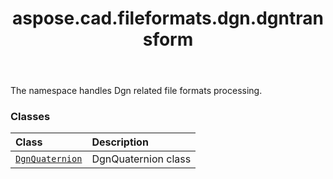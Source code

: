 ﻿---
title: aspose.cad.fileformats.dgn.dgntransform
second_title: Aspose.CAD for Python via .NET API References
description: 
type: docs
weight: 10
url: /aspose.cad.fileformats.dgn.dgntransform/
is_root: false
---

The namespace handles Dgn related file formats processing.

### Classes
| Class | Description |
| :- | :- |
| [`DgnQuaternion`](/cad/python-net/aspose.cad.fileformats.dgn.dgntransform/dgnquaternion) | DgnQuaternion class |


